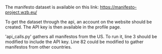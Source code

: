 The manifesto dataset is available on this link: https://manifesto-project.wzb.eu/

To get the dataset through the api, an account on the website should be created. The API key is then available in the profile page. 

'api_calls.py' gathers all manifestos from the US. To run it, line 3 should be modified to include the API key. Line 82 could be modified to gather manifestos from other countries.
